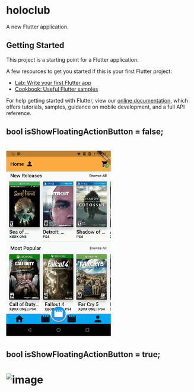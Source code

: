 # holoclub

A new Flutter application.

## Getting Started

This project is a starting point for a Flutter application.

A few resources to get you started if this is your first Flutter project:

- [Lab: Write your first Flutter app](https://flutter.io/docs/get-started/codelab)
- [Cookbook: Useful Flutter samples](https://flutter.io/docs/cookbook)

For help getting started with Flutter, view our 
[online documentation](https://flutter.io/docs), which offers tutorials, 
samples, guidance on mobile development, and a full API reference.

## bool isShowFloatingActionButton = false;
![image](https://github.com/byron-xie/flutterMovie/blob/master/holoclub/demo_one.gif?raw=true)
==
## bool isShowFloatingActionButton = true;
![image](https://github.com/byron-xie/flutterMovie/blob/master/holoclub/demo.gif?raw=true)
==
